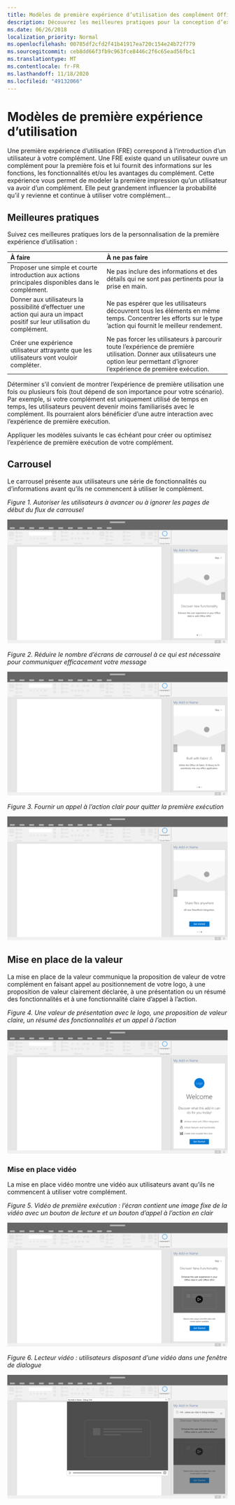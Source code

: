 ```yaml
---
title: Modèles de première expérience d’utilisation des complément Office
description: Découvrez les meilleures pratiques pour la conception d’expériences de première exécution dans des compléments Office.
ms.date: 06/26/2018
localization_priority: Normal
ms.openlocfilehash: 00785df2cfd2f41b41917ea720c154e24b72f779
ms.sourcegitcommit: ceb8dd66f3fb9c963fce8446c2f6c65ead56fbc1
ms.translationtype: MT
ms.contentlocale: fr-FR
ms.lasthandoff: 11/18/2020
ms.locfileid: "49132066"
---
```

# <a name="first-run-experience-patterns"></a>Modèles de première expérience d’utilisation

Une première expérience d’utilisation (FRE) correspond à l’introduction d’un utilisateur à votre complément. Une FRE existe quand un utilisateur ouvre un complément pour la première fois et lui fournit des informations sur les fonctions, les fonctionnalités et/ou les avantages du complément. Cette expérience vous permet de modeler la première impression qu’un utilisateur va avoir d’un complément. Elle peut grandement influencer la probabilité qu’il y revienne et continue à utiliser votre complément...

## <a name="best-practices"></a>Meilleures pratiques

Suivez ces meilleures pratiques lors de la personnalisation de la première expérience d’utilisation :

|À faire|À ne pas faire|
|:------|:------|
|Proposer une simple et courte introduction aux actions principales disponibles dans le complément. | Ne pas inclure des informations et des détails qui ne sont pas pertinents pour la prise en main.
|Donner aux utilisateurs la possibilité d’effectuer une action qui aura un impact positif sur leur utilisation du complément. | Ne pas espérer que les utilisateurs découvrent tous les éléments en même temps. Concentrer les efforts sur le type ’action qui fournit le meilleur rendement.
|Créer une expérience utilisateur attrayante que les utilisateurs vont vouloir compléter. | Ne pas forcer les utilisateurs à parcourir toute l’expérience de première utilisation. Donner aux utilisateurs une option leur permettant d’ignorer l’expérience de première exécution. |

Déterminer s’il convient de montrer l’expérience de première utilisation une fois ou plusieurs fois (tout dépend de son importance pour votre scénario). Par exemple, si votre complément est uniquement utilisé de temps en temps, les utilisateurs peuvent devenir moins familiarisés avec le complément. Ils pourraient alors bénéficier d’une autre interaction avec l’expérience de première exécution.

Appliquer les modèles suivants le cas échéant pour créer ou optimisez l’expérience de première exécution de votre complément.

## <a name="carousel"></a>Carrousel

Le carrousel présente aux utilisateurs une série de fonctionnalités ou d’informations avant qu’ils ne commencent à utiliser le complément.

*Figure 1. Autoriser les utilisateurs à avancer ou à ignorer les pages de début du flux de carrousel*

![Illustration de l’étape 1 d’un carrousel dans l’expérience de première exécution d’un volet Office d’une application de bureau Office. Dans cet exemple, une action « ignorer » est incluse dans le coin supérieur droit du volet Office.](../images/add-in-FRE-step-1.png)

*Figure 2. Réduire le nombre d’écrans de carrousel à ce qui est nécessaire pour communiquer efficacement votre message*

![Illustration de l’étape 2 d’un carrousel dans l’expérience de première exécution d’un volet Office d’une application de bureau Office. Dans cet exemple, il y a trois écrans de carrousel dans le volet Office.](../images/add-in-FRE-step-2.png)

*Figure 3. Fournir un appel à l’action clair pour quitter la première exécution*

![Illustration de l’étape 3 d’un carrousel dans l’expérience de première exécution d’un volet Office d’une application de bureau Office. Dans cet exemple, le troisième et le dernier écran du volet Office affiche un bouton pour commencer.](../images/add-in-FRE-step-3.png)

## <a name="value-placemat"></a>Mise en place de la valeur

La mise en place de la valeur communique la proposition de valeur de votre complément en faisant appel au positionnement de votre logo, à une proposition de valeur clairement déclarée, à une présentation ou un résumé des fonctionnalités et à une fonctionnalité claire d’appel à l’action.

*Figure 4. Une valeur de présentation avec le logo, une proposition de valeur claire, un résumé des fonctionnalités et un appel à l’action*

![Illustration d’un récapitulatif de valeur dans l’expérience de première exécution d’un volet Office d’une application de bureau Office. Dans cet exemple, le volet Office affiche le logo du complément, une description du complément et un bouton pour commencer.](../images/add-in-FRE-value.png)

### <a name="video-placemat"></a>Mise en place vidéo

La mise en place vidéo montre une vidéo aux utilisateurs avant qu’ils ne commencent à utiliser votre complément.

*Figure 5. Vidéo de première exécution : l’écran contient une image fixe de la vidéo avec un bouton de lecture et un bouton d’appel à l’action en clair*

![Illustration d’un récapitulatif vidéo dans l’expérience de première exécution d’un volet Office d’une application de bureau Office](../images/add-in-FRE-video.png)

*Figure 6. Lecteur vidéo : utilisateurs disposant d’une vidéo dans une fenêtre de dialogue*

![Illustration d’une vidéo dans une fenêtre de dialogue avec une application de bureau Office et un volet de tâches de complément en arrière-plan](../images/add-in-FRE-video-dialog.png)
